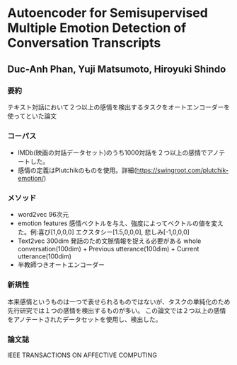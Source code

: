# Autoencoder for Semisupervised Multiple Emotion Detection of Conversation Transcripts
## Duc-Anh Phan, Yuji Matsumoto, Hiroyuki Shindo

### 要約
テキスト対話において２つ以上の感情を検出するタスクをオートエンコーダーを使ってといた論文

### コーパス
- IMDb(映画の対話データセット)のうち1000対話を２つ以上の感情でアノテートした。
- 感情の定義はPlutchikのものを使用。詳細(https://swingroot.com/plutchik-emotion/)

### メソッド
- word2vec 96次元
- emotion features
感情ベクトルを与え、強度によってベクトルの値を変えた。例:喜び[1,0,0,0] エクスタシー[1.5,0,0,0], 悲しみ[-1,0,0,0]
- Text2vec 300dim
発話のため文脈情報を捉える必要がある
whole conversation(100dim) + Previous utterance(100dim) + Current utterance(100dim) 
- 半教師つきオートエンコーダー


### 新規性
本来感情というものは一つで表せられるものではないが、タスクの単純化のため先行研究では１つの感情を検出するものが多い。
この論文では２つ以上の感情をアノテートされたデータセットを使用し、検出した。

### 論文誌
IEEE TRANSACTIONS ON AFFECTIVE COMPUTING
